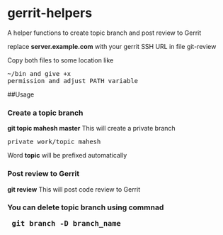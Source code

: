 # gerrit-helpers
A helper functions to create topic branch and post review to Gerrit

replace **server.example.com** with your gerrit SSH URL in file git-review

Copy both files to some location like <pre>~/bin and give +x permission and adjust PATH variable</pre>

##Usage

### Create a topic branch

**git topic mahesh master**
This will create a private branch <pre>private_work/topic_mahesh</pre>
Word **topic** will be prefixed automatically 



### Post review to Gerrit
**git review**
This will post code review to Gerrit


### You can delete topic branch using commnad <pre> git branch -D branch_name </pre>





